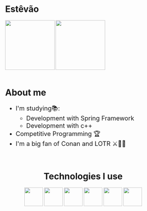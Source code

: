 # Estêvão

<div style="display: flex;"> 
  <img  height="160em" src="https://github-readme-stats.vercel.app/api?username=estevao1805&show_icons=true&theme=great-gatsby&include_all_commits=true&count_private=true"/>
  <img align="right" height="160em" src="https://github-readme-stats.vercel.app/api/top-langs/?username=estevao1805&layout=compact&langs_count=16&theme=great-gatsby"/>
</div>
<br>

<div>
<h1>About me</h1>
    <ul style="font-size: 20px">
        <li>
        I'm studying📚:
            <ul>
                <li>Development with Spring Framework</li>
                <li>Development with c++</li>   
            </ul>
        </li>
        <li>Competitive Programming 🏆</li>
        <li>I'm a big fan of Conan and LOTR ⚔️🧙‍♂️</li>
    </ul>
</div>

<div  align="center"> 
  <div style="display: inline_block"><br>
    <h1 align="center">Technologies I use</h1>
    <img src="https://cdn.jsdelivr.net/gh/devicons/devicon/icons/c/c-original.svg" height="60" width="60">
    <img src="https://cdn.jsdelivr.net/gh/devicons/devicon/icons/cplusplus/cplusplus-original.svg" height="60" width="60">
    <img src="https://cdn.jsdelivr.net/gh/devicons/devicon/icons/java/java-original.svg" height="60" width="60">
    <img src="https://cdn.jsdelivr.net/gh/devicons/devicon/icons/spring/spring-original.svg" height="60" width="60">
    <img src="https://cdn.jsdelivr.net/gh/devicons/devicon/icons/mysql/mysql-original.svg" height="60" width="60">
    <img src="https://cdn.jsdelivr.net/gh/devicons/devicon/icons/git/git-original.svg" height="60" width="60">
</div>